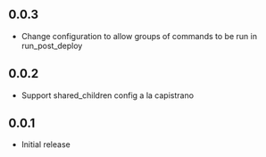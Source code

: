 ## 0.0.3

 - Change configuration to allow groups of commands to be run in run_post_deploy

## 0.0.2

 - Support shared_children config a la capistrano

## 0.0.1

 - Initial release
